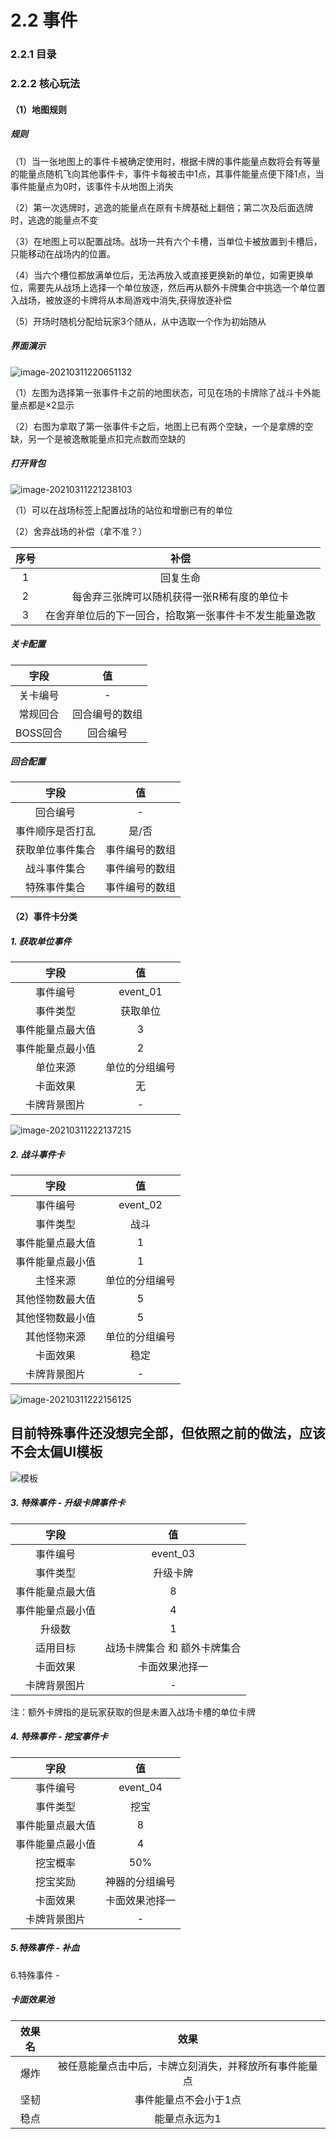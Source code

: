 # 2.2 事件

### 2.2.1 目录

### 2.2.2 核心玩法

#### （1）地图规则

##### 规则

（1）当一张地图上的事件卡被确定使用时，根据卡牌的事件能量点数将会有等量的能量点随机飞向其他事件卡，事件卡每被击中1点，其事件能量点便下降1点，当事件能量点为0时，该事件卡从地图上消失

（2）第一次选牌时，逃逸的能量点在原有卡牌基础上翻倍；第二次及后面选牌时，逃逸的能量点不变

（3）在地图上可以配置战场。战场一共有六个卡槽，当单位卡被放置到卡槽后，只能移动在战场内的位置。

（4）当六个槽位都放满单位后，无法再放入或直接更换新的单位，如需更换单位，需要先从战场上选择一个单位放逐，然后再从额外卡牌集合中挑选一个单位置入战场，被放逐的卡牌将从本局游戏中消失,获得放逐补偿

（5）开场时随机分配给玩家3个随从，从中选取一个作为初始随从

##### 界面演示

![image-20210311220651132](https://i.loli.net/2021/03/11/Tu3H6gX4rUPo7L2.png)

（1）左图为选择第一张事件卡之前的地图状态，可见在场的卡牌除了战斗卡外能量点都是×2显示

（2）右图为拿取了第一张事件卡之后，地图上已有两个空缺，一个是拿牌的空缺，另一个是被逸散能量点扣完点数而空缺的

##### 打开背包

![image-20210311221238103](https://i.loli.net/2021/03/11/6Ie5d3tHjDhVfMS.png)

（1）可以在战场标签上配置战场的站位和增删已有的单位

（2）舍弃战场的补偿（拿不准？）

| 序号 |                          补偿                          |
| :--: | :----------------------------------------------------: |
|  1   |                        回复生命                        |
|  2   |      每舍弃三张牌可以随机获得一张R稀有度的单位卡       |
|  3   | 在舍弃单位后的下一回合，拾取第一张事件卡不发生能量逸散 |

##### 关卡配置

|   字段   |       值       |
| :------: | :------------: |
| 关卡编号 |       -        |
| 常规回合 | 回合编号的数组 |
| BOSS回合 |    回合编号    |

##### 回合配置

|       字段       |       值       |
| :--------------: | :------------: |
|     回合编号     |       -        |
| 事件顺序是否打乱 |     是/否      |
| 获取单位事件集合 | 事件编号的数组 |
|   战斗事件集合   | 事件编号的数组 |
|   特殊事件集合   | 事件编号的数组 |

#### （2）事件卡分类

##### 1. 获取单位事件

|       字段       |       值       |
| :--------------: | :------------: |
|     事件编号     |    event_01    |
|     事件类型     |    获取单位    |
| 事件能量点最大值 |       3        |
| 事件能量点最小值 |       2        |
|     单位来源     | 单位的分组编号 |
|     卡面效果     |       无       |
|   卡牌背景图片   |       -        |

![image-20210311222137215](https://i.loli.net/2021/03/11/OMhgv5Df2tymBL6.png)

##### 2. 战斗事件卡

|       字段       |       值       |
| :--------------: | :------------: |
|     事件编号     |    event_02    |
|     事件类型     |      战斗      |
| 事件能量点最大值 |       1        |
| 事件能量点最小值 |       1        |
|     主怪来源     | 单位的分组编号 |
| 其他怪物数最大值 |       5        |
| 其他怪物数最小值 |       5        |
|   其他怪物来源   | 单位的分组编号 |
|     卡面效果     |      稳定      |
|   卡牌背景图片   |       -        |

![image-20210311222156125](https://i.loli.net/2021/03/11/8eahTYlK6HsGPiS.png)



## 目前特殊事件还没想完全部，但依照之前的做法，应该不会太偏UI模板

  ![模板](https://i.loli.net/2021/03/11/9yocAKqQzuM5wsU.png)

##### 3. 特殊事件 - 升级卡牌事件卡

|       字段       |              值              |
| :--------------: | :--------------------------: |
|     事件编号     |           event_03           |
|     事件类型     |           升级卡牌           |
| 事件能量点最大值 |              8               |
| 事件能量点最小值 |              4               |
|      升级数      |              1               |
|     适用目标     | 战场卡牌集合 和 额外卡牌集合 |
|     卡面效果     |        卡面效果池择一        |
|   卡牌背景图片   |              -               |

注：额外卡牌指的是玩家获取的但是未置入战场卡槽的单位卡牌

##### 4. 特殊事件 - 挖宝事件卡

|       字段       |       值       |
| :--------------: | :------------: |
|     事件编号     |    event_04    |
|     事件类型     |      挖宝      |
| 事件能量点最大值 |       8        |
| 事件能量点最小值 |       4        |
|     挖宝概率     |      50%       |
|     挖宝奖励     | 神器的分组编号 |
|     卡面效果     | 卡面效果池择一 |
|   卡牌背景图片   |       -        |

##### 5.特殊事件 - 补血

6.特殊事件 - 









##### 卡面效果池

| 效果名 |                          效果                          |
| :----: | :----------------------------------------------------: |
|  爆炸  | 被任意能量点击中后，卡牌立刻消失，并释放所有事件能量点 |
|  坚韧  |                 事件能量点不会小于1点                  |
|  稳点  |                     能量点永远为1                      |











